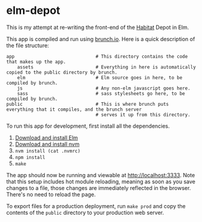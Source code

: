# elm-depot

This is my attempt at re-writing the front-end of the [Habitat](https://www.habitat.sh) Depot in Elm.

This app is compiled and run using [brunch.io](http://brunch.io). Here is a quick description of the file structure:

    app                              # This directory contains the code that makes up the app.
        assets                       # Everything in here is automatically copied to the public directory by brunch.
        elm                          # Elm source goes in here, to be compiled by brunch.
        js                           # Any non-elm javascript goes here.
        sass                         # sass stylesheets go here, to be compiled by brunch.
    public                           # This is where brunch puts everything that it compiles, and the brunch server
                                     # serves it up from this directory.


To run this app for development, first install all the dependencies.

1. [Download and install Elm](https://guide.elm-lang.org/install.html)
1. [Download and install nvm](https://github.com/creationix/nvm)
1. `nvm install (cat .nvmrc)`
1. `npm install`
1. `make`

The app should now be running and viewable at [http://localhost:3333](http://localhost:3333).  Note that this setup includes hot module reloading, meaning as soon as you save changes to a file, those changes are immediately reflected in the browser. There's no need to reload the page.

To export files for a production deployment, run `make prod` and copy the contents of the `public` directory to your production web server.

